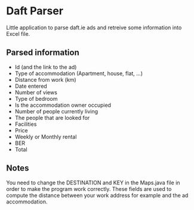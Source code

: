 # Daft Parser

Little application to parse daft.ie ads and retreive some information into Excel file.

## Parsed information

* Id (and the link to the ad)
* Type of accommodation (Apartment, house, flat, ...)
* Distance from work (km)
* Date entered
* Number of views
* Type of bedroom
* Is the accommodation owner occupied
* Number of people currently living
* The people that are looked for
* Facilities
* Price
* Weekly or Monthly rental
* BER
* Total

## Notes

You need to change the DESTINATION and KEY in the Maps.java file in order to make the program work correctly. These fields are used to compute the distance between your work address for example and the ad accommodation.
